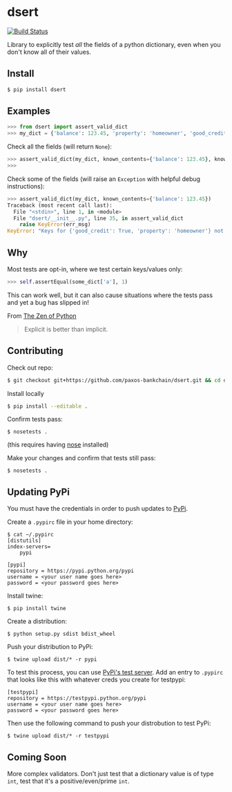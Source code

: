 # dsert

[![Build Status](https://travis-ci.org/paxos-bankchain/dsert.svg?branch=master)](https://travis-ci.org/paxos-bankchain/dsert)

Library to explicitly test *all* the fields of a python dictionary, even when you don't know all of their values.

## Install

```bash
$ pip install dsert
```

## Examples

```python
>>> from dsert import assert_valid_dict
>>> my_dict = {'balance': 123.45, 'property': 'homeowner', 'good_credit': True}
```

Check all the fields (will return `None`):
```python
>>> assert_valid_dict(my_dict, known_contents={'balance': 123.45}, known_types={'property': str}, excluded_fields=['good_credit'])
>>>
```

Check some of the fields (will raise an `Exception` with helpful debug instructions):
```python
>>> assert_valid_dict(my_dict, known_contents={'balance': 123.45})
Traceback (most recent call last):
  File "<stdin>", line 1, in <module>
  File "dsert/__init__.py", line 35, in assert_valid_dict
    raise KeyError(err_msg)
KeyError: "Keys for {'good_credit': True, 'property': 'homeowner'} not in known_contents keys (['balance']), known_types keys ([]), nor excluded_fields ([])."
```

## Why

Most tests are opt-in, where we test certain keys/values only:
```python
>>> self.assertEqual(some_dict['a'], 1)
```

This can work well, but it can also cause situations where the tests pass and yet a bug has slipped in!

From [The Zen of Python](https://www.python.org/dev/peps/pep-0020/)
> Explicit is better than implicit.

## Contributing

Check out repo:
```bash
$ git checkout git+https://github.com/paxos-bankchain/dsert.git && cd dsert
```

Install locally
```bash
$ pip install --editable .
```

Confirm tests pass:
```
$ nosetests .
```
(this requires having [nose](http://nose.readthedocs.io/en/latest/) installed)

Make your changes and confirm that tests still pass:
```
$ nosetests .
```

## Updating PyPi

You must have the credentials in order to push updates to [PyPi](https://pypi.python.org/pypi).

Create a `.pypirc` file in your home directory:
```
$ cat ~/.pypirc
[distutils]
index-servers=
    pypi

[pypi]
repository = https://pypi.python.org/pypi
username = <your user name goes here>
password = <your password goes here>
```

Install twine:
```
$ pip install twine
```

Create a distribution:
```
$ python setup.py sdist bdist_wheel
```

Push your distribution to PyPi:
```
$ twine upload dist/* -r pypi
```

To test this process, you can use [PyPi's test server](https://testpypi.python.org/). Add an entry to `.pypirc` that looks like this with whatever creds you create for testpypi:
```
[testpypi]
repository = https://testpypi.python.org/pypi
username = <your user name goes here>
password = <your password goes here>
```

Then use the following command to push your distrobution to test PyPi:
```
$ twine upload dist/* -r testpypi
```

## Coming Soon

More complex validators. Don't just test that a dictionary value is of type `int`, test that it's a positive/even/prime `int`.
